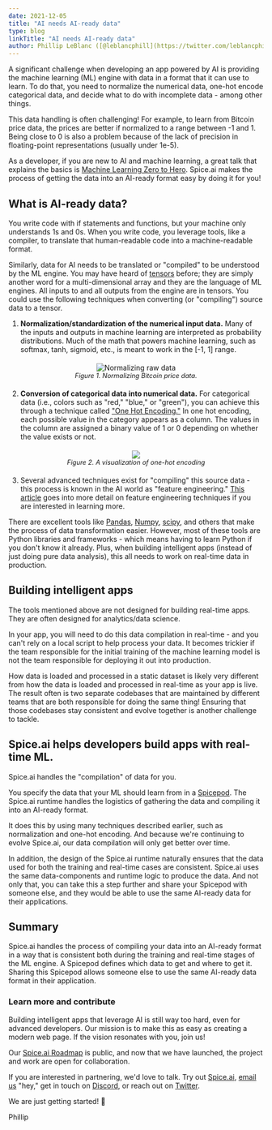 ```yaml
---
date: 2021-12-05
title: "AI needs AI-ready data"
type: blog
linkTitle: "AI needs AI-ready data"
author: Phillip LeBlanc ([@leblancphill](https://twitter.com/leblancphill))
---
```


A significant challenge when developing an app powered by AI is providing the machine learning (ML) engine with data in a format that it can use to learn. To do that, you need to normalize the numerical data, one-hot encode categorical data, and decide what to do with incomplete data - among other things.

This data handling is often challenging! For example, to learn from Bitcoin price data, the prices are better if normalized to a range between -1 and 1. Being close to 0 is also a problem because of the lack of precision in floating-point representations (usually under 1e-5).

As a developer, if you are new to AI and machine learning, a great talk that explains the basics is [Machine Learning Zero to Hero](https://www.youtube.com/watch?v=VwVg9jCtqaU). Spice.ai makes the process of getting the data into an AI-ready format easy by doing it for you!

## What is AI-ready data?

You write code with if statements and functions, but your machine only understands 1s and 0s. When you write code, you leverage tools, like a compiler, to translate that human-readable code into a machine-readable format.

Similarly, data for AI needs to be translated or "compiled" to be understood by the ML engine. You may have heard of [tensors](https://www.tensorflow.org/guide/tensor) before; they are simply another word for a multi-dimensional array and they are the language of ML engines. All inputs to and all outputs from the engine are in tensors. You could use the following techniques when converting (or "compiling") source data to a tensor.

1. **Normalization/standardization of the numerical input data.** Many of the inputs and outputs in machine learning are interpreted as probability distributions. Much of the math that powers machine learning, such as softmax, tanh, sigmoid, etc., is meant to work in the [-1, 1] range.

<div style="display: flex; justify-content: center; padding: 5px;">
  <div style="display: grid;">
    <img style="max-width: 563px; margin: auto" alt="Normalizing raw data" src="https://user-images.githubusercontent.com/879445/144733722-46baa2f7-5e94-4113-9770-735987d6a390.png">
    	<div style="font-size: 0.8rem; font-style: italic; text-align: center;">Figure 1. Normalizing Bitcoin price data.</div>
  </div>
</div>

2. **Conversion of categorical data into numerical data.** For categorical data (i.e., colors such as "red," "blue," or "green"), you can achieve this through a technique called ["One Hot Encoding."](https://www.educative.io/blog/one-hot-encoding) In one hot encoding, each possible value in the category appears as a column. The values in the column are assigned a binary value of 1 or 0 depending on whether the value exists or not.

<div style="display: flex; justify-content: center; padding: 5px;">
  <div style="display: flex; flex-direction: column;">
    <img style="max-width: 300px; margin: auto" src="https://user-images.githubusercontent.com/879445/144733213-bd162dc0-7ac9-4bbb-9115-1dc46d2084cf.png" />
	<div style="font-size: 0.8rem; font-style: italic;">Figure 2. A visualization of one-hot encoding</div>
  </div>
</div>

3. Several advanced techniques exist for "compiling" this source data - this process is known in the AI world as "feature engineering." [This article](https://developers.google.com/machine-learning/crash-course/representation/feature-engineering) goes into more detail on feature engineering techniques if you are interested in learning more.

There are excellent tools like [Pandas](https://pandas.pydata.org/), [Numpy](https://numpy.org/), [scipy](https://scipy.org/), and others that make the process of data transformation easier. However, most of these tools are Python libraries and frameworks - which means having to learn Python if you don't know it already. Plus, when building intelligent apps (instead of just doing pure data analysis), this all needs to work on real-time data in production.

## Building intelligent apps

The tools mentioned above are not designed for building real-time apps. They are often designed for analytics/data science.

In your app, you will need to do this data compilation in real-time - and you can't rely on a local script to help process your data.
It becomes trickier if the team responsible for the initial training of the machine learning model is not the team responsible for deploying it out into production.

How data is loaded and processed in a static dataset is likely very different from how the data is loaded and processed in real-time as your app is live. The result often is two separate codebases that are maintained by different teams that are both responsible for doing the same thing! Ensuring that those codebases stay consistent and evolve together is another challenge to tackle.

## Spice.ai helps developers build apps with real-time ML.

Spice.ai handles the "compilation" of data for you.

You specify the data that your ML should learn from in a [Spicepod](https://blog.spiceai.org/posts/2021/12/02/spicepods-from-zero-to-hero/). The Spice.ai runtime handles the logistics of gathering the data and compiling it into an AI-ready format.

It does this by using many techniques described earlier, such as normalization and one-hot encoding. And because we're continuing to evolve Spice.ai, our data compilation will only get better over time.

In addition, the design of the Spice.ai runtime naturally ensures that the data used for both the training and real-time cases are consistent. Spice.ai uses the same data-components and runtime logic to produce the data. And not only that, you can take this a step further and share your Spicepod with someone else, and they would be able to use the same AI-ready data for their applications.

## Summary

Spice.ai handles the process of compiling your data into an AI-ready format in a way that is consistent both during the training and real-time stages of the ML engine. A Spicepod defines which data to get and where to get it. Sharing this Spicepod allows someone else to use the same AI-ready data format in their application.

### Learn more and contribute

Building intelligent apps that leverage AI is still way too hard, even for advanced developers. Our mission is to make this as easy as creating a modern web page. If the vision resonates with you, join us!

Our [Spice.ai Roadmap](https://github.com/spiceai/spiceai/blob/trunk/docs/ROADMAP.md) is public, and now that we have launched, the project and work are open for collaboration.

If you are interested in partnering, we'd love to talk. Try out [Spice.ai](https://spiceai.org), [email us](mailto:hey@spiceai.io) "hey," get in touch on [Discord](https://discord.gg/kZnTfneP5u), or reach out on [Twitter](https://twitter.com/SpiceAIHQ).

We are just getting started! 🚀

Phillip
